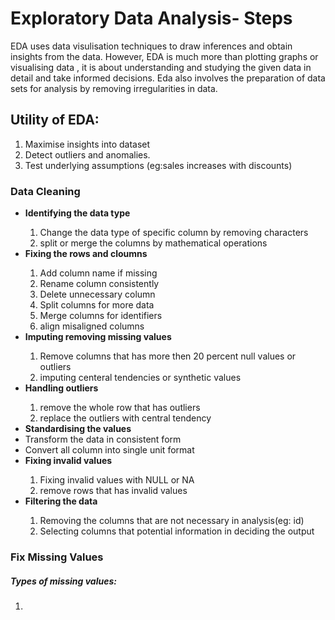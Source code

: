 # Exploratory Data Analysis- Steps
<p>
EDA uses data  visulisation techniques to draw inferences and obtain insights from the data. However, EDA is much more than plotting graphs or visualising data , it is about understanding and studying the given data in detail and take informed decisions.
  Eda also involves the preparation of data sets for analysis by removing irregularities in data.
  
</p>

## Utility of EDA:
<ol>
  <li>Maximise insights into dataset </li>
  <li>Detect outliers and anomalies.</li>
  <li>Test underlying assumptions (eg:sales increases with discounts) </li>
</ol>

### Data Cleaning
<ul>
  <li><b>Identifying the data type</b></li>
  <ol>
    <li>Change the data type of specific column by removing characters</li>
    <li>split or merge the columns by mathematical operations</li>
  </ol>
  <li><b>Fixing the rows and cloumns</b></li>
  <ol>
    <li>Add column name if missing</li>
    <li>Rename column consistently</li>
    <li>Delete unnecessary column </li>
    <li>Split columns for more data</li>
    <li>Merge columns for identifiers</li>
    <li>align misaligned columns</li>
  </ol>
  <li><b>Imputing removing missing values</b></li>
  <ol>
    <li>Remove columns that has more then 20 percent null values or outliers</li>
    <li>imputing centeral tendencies or synthetic values</li>
  </ol>
  <li><b>Handling outliers</b></li>
  <ol>
    <li>remove the whole row that has outliers</li>
    <li>replace the outliers with central tendency</li>
  </ol>
  <li><b>Standardising the values</b></li>
  <lo>
    <li>Transform the data in consistent form</li>
    <li>Convert all column into single unit format</li>
  </lo>
  <li><b>Fixing invalid values</b></li>
  <ol>
    <li>Fixing invalid values with NULL or NA</li>
    <li>remove rows that has invalid values</li>
  </ol>
  <li><b>Filtering the data</b></li>
  <ol>
    <li>Removing the columns that are not necessary in analysis(eg: id)</li>
    <li>Selecting columns that potential information in deciding the output</li>
    
  </ol>
</ul>

### Fix Missing Values
##### Types of missing values:
<ol>
  <li></li>
</ol>
